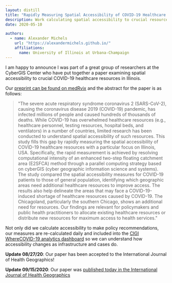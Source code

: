 ```yaml
---
layout: distill
title: "Rapidly Measuring Spatial Accessibility of COVID-19 Healthcare Resources: A Case Study of Illinois, USA"
description: Work calculating spatial accessibility to crucial resources during the COVID-19 pandemic.
date: 2020-05-10

authors:
  - name: Alexander Michels
    url: "https://alexandermichels.github.io/"
    affiliations:
      name: University of Illinois at Urbana-Champaign
---
```



I am happy to announce I was part of a great group of researchers at the CyberGIS Center who have put together a paper examining spatial accessibility to crucial COVID-19 healthcare resources in Illinois.

Our [preprint can be found on medRvix](https://www.medrxiv.org/content/10.1101/2020.05.06.20093534v1) and the abstract for the paper is as follows:

> "The severe acute respiratory syndrome coronavirus 2 (SARS-CoV-2), causing the coronavirus disease 2019 (COVID-19) pandemic, has infected millions of people and caused hundreds of thousands of deaths. While COVID-19 has overwhelmed healthcare resources (e.g., healthcare personnel, testing resources, hospital beds, and ventilators) in a number of countries, limited research has been conducted to understand spatial accessibility of such resources. This study fills this gap by rapidly measuring the spatial accessibility of COVID-19 healthcare resources with a particular focus on Illinois, USA. Specifically, the rapid measurement is achieved by resolving computational intensity of an enhanced two-step floating catchment area (E2SFCA) method through a parallel computing strategy based on cyberGIS (cyber geographic information science and systems). The study compared the spatial accessibility measures for COVID-19 patients to those of general population, identifying which geographic areas need additional healthcare resources to improve access. The results also help delineate the areas that may face a COVID-19-induced shortage of healthcare resources caused by COVID-19. The Chicagoland, particularly the southern Chicago, shows an additional need for resources. Our findings are relevant for policymakers and public health practitioners to allocate existing healthcare resources or distribute new resources for maximum access to health services."

Not only did we calculate accessibility to make policy recommendations, our measures are re-calculated daily and included into the [CIGI WhereCOVID-19 analytics dashboard](https://wherecovid19.cigi.illinois.edu/) so we can understand how accessibility changes as infrastructure and cases do.

**Update 08/27/20**: Our paper has been accepted to the International Journal of Health Geographics!

**Update 09/15/2020**: Our paper was [published today in the International Journal of Health Geographics](https://doi.org/10.1186/s12942-020-00229-x)